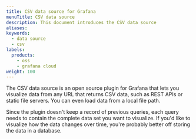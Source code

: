 ```yaml
---
title: CSV data source for Grafana
menuTitle: CSV data source
description: This document introduces the CSV data source
aliases:
keywords:
  - data source
  - csv
labels:
  products:
    - oss
    - grafana cloud
weight: 100
---
```


The CSV data source is an open source plugin for Grafana that lets you visualize data from any URL that returns CSV data, such as REST APIs or static file servers. You can even load data from a local file path.

Since the plugin doesn't keep a record of previous queries, each query needs to contain the complete data set you want to visualize. If you'd like to visualize how the data changes over time, you're probably better off storing the data in a database.
